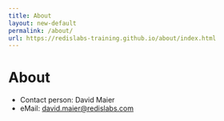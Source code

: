 ```yaml
---
title: About
layout: new-default
permalink: /about/
url: https://redislabs-training.github.io/about/index.html
---
```


# About
* Contact person: David Maier
* eMail: david.maier@redislabs.com
